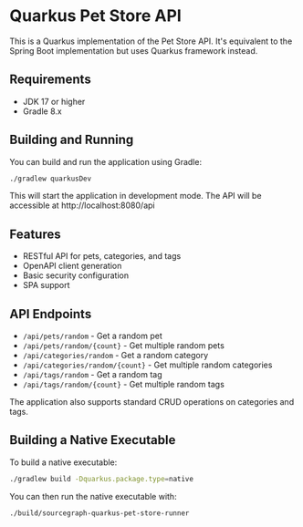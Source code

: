 # Quarkus Pet Store API

This is a Quarkus implementation of the Pet Store API. It's equivalent to the Spring Boot implementation but uses Quarkus framework instead.

## Requirements

- JDK 17 or higher
- Gradle 8.x

## Building and Running

You can build and run the application using Gradle:

```bash
./gradlew quarkusDev
```

This will start the application in development mode. The API will be accessible at http://localhost:8080/api

## Features

- RESTful API for pets, categories, and tags
- OpenAPI client generation
- Basic security configuration
- SPA support

## API Endpoints

- `/api/pets/random` - Get a random pet
- `/api/pets/random/{count}` - Get multiple random pets
- `/api/categories/random` - Get a random category
- `/api/categories/random/{count}` - Get multiple random categories
- `/api/tags/random` - Get a random tag
- `/api/tags/random/{count}` - Get multiple random tags

The application also supports standard CRUD operations on categories and tags.

## Building a Native Executable

To build a native executable:

```bash
./gradlew build -Dquarkus.package.type=native
```

You can then run the native executable with:

```bash
./build/sourcegraph-quarkus-pet-store-runner
```